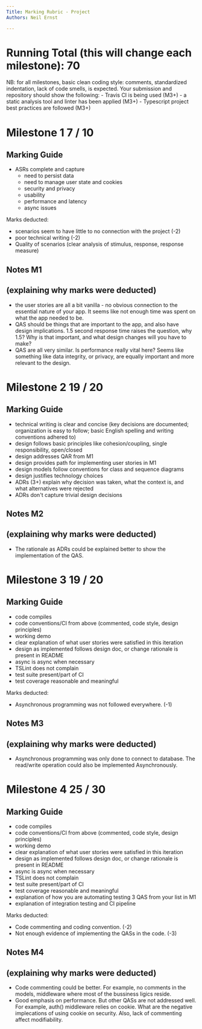 ```yaml
---
Title: Marking Rubric - Project
Authors: Neil Ernst

---
```


# Running Total (this will change each milestone):   70

NB: for all milestones, basic clean coding style: comments, standardized indentation, lack of code smells, is expected. Your submission and repository should show the following: 
	- Travis CI is being used (M3+)
	- a static analysis tool and linter has been applied (M3+)
	- Typescript project best practices are followed (M3+)

# Milestone 1   7  / 10

## Marking Guide	

- ASRs complete and capture
  - need to persist data
  - need to manage user state and cookies
  - security and privacy
  - usability
  - performance and latency
  - async issues

Marks deducted:

- scenarios seem to have little to no connection with the project (-2)
- poor technical writing  (-2)
- Quality of scenarios (clear analysis of stimulus, response, response measure)

## Notes M1

(explaining why marks were deducted)
-----

- the user stories are all a bit vanilla - no obvious connection to the essential nature of your app. It seems like not enough time was spent on what the app needed to be.
- QAS should be things that are important to the app, and also have design implications. 1.5 second response time raises the question, why 1.5? Why is that important, and what design changes will you have to make? 
- QAS are all very similar. Is performance really vital here? Seems like something like data integrity, or privacy, are equally important and more relevant to the design. 



# Milestone 2   19 / 20

## Marking Guide

- technical writing is clear and concise (key decisions are documented; organization is easy to follow; basic English spelling and writing conventions adhered to)
- design follows basic principles like cohesion/coupling, single responsibility, open/closed
- design addresses QAR from M1
- design provides path for implementing user stories in M1
- design models follow conventions for class and sequence diagrams
- design justifies technology choices
- ADRs (3+) explain why decision was taken, what the context is, and what alternatives were rejected
- ADRs don't capture trivial design decisions

## Notes M2

(explaining why marks were deducted)
-----

- The rationale as ADRs could be explained better to show the implementation of the QAS.

# Milestone 3   19 / 20

## Marking Guide

- code compiles
- code conventions/CI from above (commented, code style, design principles)
- working demo
- clear explanation of what user stories were satisfied in this iteration
- design as implemented follows design doc, or change rationale is present in README
- async is async when necessary
- TSLint does not complain
- test suite present/part of CI
- test coverage reasonable and meaningful

Marks deducted:

- Asynchronous programming was not followed everywhere. (-1)

## Notes M3

(explaining why marks were deducted)
-----

- Asynchronous programming was only done to connect to database. The read/write operation could also be implemented Asynchronously.

# Milestone 4 25 / 30

## Marking Guide

- code compiles
- code conventions/CI from above (commented, code style, design principles)
- working demo
- clear explanation of what user stories were satisfied in this iteration
- design as implemented follows design doc, or change rationale is present in README
- async is async when necessary
- TSLint does not complain
- test suite present/part of CI
- test coverage reasonable and meaningful
- explanation of how you are automating testing 3 QAS from your list in M1
- explanation of integration testing and CI pipeline


Marks deducted:

- Code commenting and coding convention. (-2)
- Not enough evidence of implementing the QASs in the code. (-3)


## Notes M4

(explaining why marks were deducted)
-----

- Code commenting could be better. For example, no comments in the models, middleware where most of the bussiness ligics reside.
- Good emphasis on performance. But other QASs are not addressed well. For example, auth() middleware relies on cookie. What are the negative implecations of using cookie on security. Also, lack of commenting affect modifiability. 
